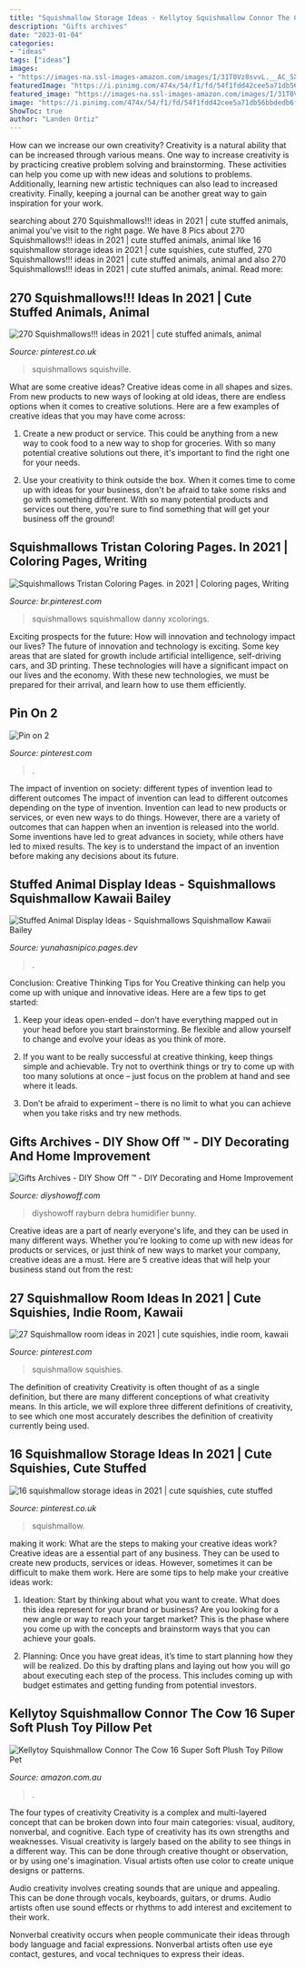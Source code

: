 ```yaml
---
title: "Squishmallow Storage Ideas - Kellytoy Squishmallow Connor The Cow 16 Super Soft Plush Toy Pillow Pet"
description: "Gifts archives"
date: "2023-01-04"
categories:
- "ideas"
tags: ["ideas"]
images:
- "https://images-na.ssl-images-amazon.com/images/I/31T0Vz8svvL.__AC_SX300_SY300_QL70_ML2_.jpg"
featuredImage: "https://i.pinimg.com/474x/54/f1/fd/54f1fdd42cee5a71db56bbdedb6f9906.jpg"
featured_image: "https://images-na.ssl-images-amazon.com/images/I/31T0Vz8svvL.__AC_SX300_SY300_QL70_ML2_.jpg"
image: "https://i.pinimg.com/474x/54/f1/fd/54f1fdd42cee5a71db56bbdedb6f9906.jpg"
ShowToc: true
author: "Landen Ortiz"
---
```



How can we increase our own creativity?
Creativity is a natural ability that can be increased through various means. One way to increase creativity is by practicing creative problem solving and brainstorming. These activities can help you come up with new ideas and solutions to problems. Additionally, learning new artistic techniques can also lead to increased creativity. Finally, keeping a journal can be another great way to gain inspiration for your work.

	

		
searching about 270 Squishmallows!!! ideas in 2021 | cute stuffed animals, animal you've visit to the right page. We have 8 Pics about 270 Squishmallows!!! ideas in 2021 | cute stuffed animals, animal like 16 squishmallow storage ideas in 2021 | cute squishies, cute stuffed, 270 Squishmallows!!! ideas in 2021 | cute stuffed animals, animal and also 270 Squishmallows!!! ideas in 2021 | cute stuffed animals, animal. Read more:
		
    
## 270 Squishmallows!!! Ideas In 2021 | Cute Stuffed Animals, Animal

<img loading=lazy src="https://i.pinimg.com/474x/54/f1/fd/54f1fdd42cee5a71db56bbdedb6f9906.jpg" onerror="this.onerror=null;this.src='https://tse1.mm.bing.net/th?id=OIP.yZvhCQefVAy_USOjuPREDgAAAA&amp;pid=15.1';" alt="270 Squishmallows!!! ideas in 2021 | cute stuffed animals, animal">

_Source: pinterest.co.uk_

>squishmallows squishville. 

	

What are some creative ideas?
Creative ideas come in all shapes and sizes. From new products to new ways of looking at old ideas, there are endless options when it comes to creative solutions. Here are a few examples of creative ideas that you may have come across: 
1. Create a new product or service. This could be anything from a new way to cook food to a new way to shop for groceries. With so many potential creative solutions out there, it's important to find the right one for your needs. 

2. Use your creativity to think outside the box. When it comes time to come up with ideas for your business, don't be afraid to take some risks and go with something different. With so many potential products and services out there, you're sure to find something that will get your business off the ground! 


    
## Squishmallows Tristan Coloring Pages. In 2021 | Coloring Pages, Writing

<img loading=lazy src="https://i.pinimg.com/236x/12/4c/7c/124c7ce426e3ef1821831952b0a0aeb6.jpg?nii=t" onerror="this.onerror=null;this.src='https://tse4.mm.bing.net/th?id=OIP.65BVcX6JIWQrYLp9OIY4-wAAAA&amp;pid=15.1';" alt="Squishmallows Tristan Coloring Pages. in 2021 | Coloring pages, Writing">

_Source: br.pinterest.com_

>squishmallows squishmallow danny xcolorings. 

	

Exciting prospects for the future: How will innovation and technology impact our lives?
The future of innovation and technology is exciting. Some key areas that are slated for growth include artificial intelligence, self-driving cars, and 3D printing. These technologies will have a significant impact on our lives and the economy. With these new technologies, we must be prepared for their arrival, and learn how to use them efficiently.

    
## Pin On 2

<img loading=lazy src="https://i.pinimg.com/originals/8b/ad/5e/8bad5e79da4d4c72d588e270ba7775ba.jpg" onerror="this.onerror=null;this.src='https://tse4.mm.bing.net/th?id=OIP.GTdAqYfCfOseLTD92wnwiAAAAA&amp;pid=15.1';" alt="Pin on 2">

_Source: pinterest.com_

>. 

	

The impact of invention on society: different types of invention lead to different outcomes
The impact of invention can lead to different outcomes depending on the type of invention. Invention can lead to new products or services, or even new ways to do things. However, there are a variety of outcomes that can happen when an invention is released into the world. Some inventions have led to great advances in society, while others have led to mixed results. The key is to understand the impact of an invention before making any decisions about its future.

    
## Stuffed Animal Display Ideas - Squishmallows Squishmallow Kawaii Bailey

<img loading=lazy src="https://i.shelterness.com/2017/02/19-fox-baby-shower-balloon-decor-for-a-woodland-party.jpg" onerror="this.onerror=null;this.src='https://tse3.mm.bing.net/th?id=OIP.ZXk1C_Sg0wbw2XKIJ8mebgHaJ4&amp;pid=15.1';" alt="Stuffed Animal Display Ideas - Squishmallows Squishmallow Kawaii Bailey">

_Source: yunahasnipico.pages.dev_

>. 

	

Conclusion: Creative Thinking Tips for You
Creative thinking can help you come up with unique and innovative ideas. Here are a few tips to get started:
1. Keep your ideas open-ended – don’t have everything mapped out in your head before you start brainstorming. Be flexible and allow yourself to change and evolve your ideas as you think of more.

2. If you want to be really successful at creative thinking, keep things simple and achievable. Try not to overthink things or try to come up with too many solutions at once – just focus on the problem at hand and see where it leads.

3. Don’t be afraid to experiment – there is no limit to what you can achieve when you take risks and try new methods.

    
## Gifts Archives - DIY Show Off ™ - DIY Decorating And Home Improvement

<img loading=lazy src="https://diyshowoff.com/wp-content/uploads/2020/08/pink-baby-gift-basket-tips-inspiration-683x1024.png" onerror="this.onerror=null;this.src='https://tse1.mm.bing.net/th?id=OIP.UI_zscizosvKWWO3zfazmgHaLG&amp;pid=15.1';" alt="Gifts Archives - DIY Show Off ™ - DIY Decorating and Home Improvement">

_Source: diyshowoff.com_

>diyshowoff rayburn debra humidifier bunny. 

	

Creative ideas are a part of nearly everyone's life, and they can be used in many different ways. Whether you're looking to come up with new ideas for products or services, or just think of new ways to market your company, creative ideas are a must. Here are 5 creative ideas that will help your business stand out from the rest: 

    
## 27 Squishmallow Room Ideas In 2021 | Cute Squishies, Indie Room, Kawaii

<img loading=lazy src="https://i.pinimg.com/236x/c1/26/0c/c1260c7fe95d1750bbfea13bfe5b5d80.jpg" onerror="this.onerror=null;this.src='https://tse3.mm.bing.net/th?id=OIP.9UoTepIXuZH96k2sTT1e0gAAAA&amp;pid=15.1';" alt="27 Squishmallow room ideas in 2021 | cute squishies, indie room, kawaii">

_Source: pinterest.com_

>squishmallow squishies. 

	

The definition of creativity
Creativity is often thought of as a single definition, but there are many different conceptions of what creativity means. In this article, we will explore three different definitions of creativity, to see which one most accurately describes the definition of creativity currently being used.

    
## 16 Squishmallow Storage Ideas In 2021 | Cute Squishies, Cute Stuffed

<img loading=lazy src="https://i.pinimg.com/200x150/ef/20/fd/ef20fd4252b9b5a8f8456d7a2341297d.jpg" onerror="this.onerror=null;this.src='https://tse2.mm.bing.net/th?id=OIP.fKLycMFxQkFscCdljA2FbgAAAA&amp;pid=15.1';" alt="16 squishmallow storage ideas in 2021 | cute squishies, cute stuffed">

_Source: pinterest.co.uk_

>squishmallow. 

	

making it work: What are the steps to making your creative ideas work?
Creative ideas are a essential part of any business. They can be used to create new products, services or ideas. However, sometimes it can be difficult to make them work. Here are some tips to help make your creative ideas work:
1. Ideation: Start by thinking about what you want to create. What does this idea represent for your brand or business? Are you looking for a new angle or way to reach your target market? This is the phase where you come up with the concepts and brainstorm ways that you can achieve your goals.

2. Planning: Once you have great ideas, it’s time to start planning how they will be realized. Do this by drafting plans and laying out how you will go about executing each step of the process. This includes coming up with budget estimates and getting funding from potential investors.


    
## Kellytoy Squishmallow Connor The Cow 16 Super Soft Plush Toy Pillow Pet

<img loading=lazy src="https://images-na.ssl-images-amazon.com/images/I/31T0Vz8svvL.__AC_SX300_SY300_QL70_ML2_.jpg" onerror="this.onerror=null;this.src='https://tse2.mm.bing.net/th?id=OIP.l4-Cghzu2QEErhDRq9VCWwAAAA&amp;pid=15.1';" alt="Kellytoy Squishmallow Connor The Cow 16 Super Soft Plush Toy Pillow Pet">

_Source: amazon.com.au_

>. 

	

The four types of creativity
Creativity is a complex and multi-layered concept that can be broken down into four main categories: visual, auditory, nonverbal, and cognitive. Each type of creativity has its own strengths and weaknesses.
Visual creativity is largely based on the ability to see things in a different way. This can be done through creative thought or observation, or by using one's imagination. Visual artists often use color to create unique designs or patterns.

Audio creativity involves creating sounds that are unique and appealing. This can be done through vocals, keyboards, guitars, or drums. Audio artists often use sound effects or rhythms to add interest and excitement to their work.

Nonverbal creativity occurs when people communicate their ideas through body language and facial expressions. Nonverbal artists often use eye contact, gestures, and vocal techniques to express their ideas.

